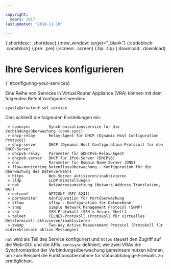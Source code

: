 ```yaml
---

copyright:
  years: 2017
lastupdated: "2018-11-10"

---
```


{:shortdesc: .shortdesc}
{:new_window: target="_blank"}
{:codeblock: .codeblock}
{:pre: .pre}
{:screen: .screen}
{:tip: .tip}
{:download: .download}

# Ihre Services konfigurieren
{: #configuring-your-services}

Eine Reihe von Services in Virtual Router Appliance (VRA) können mit dem folgenden Befehl konfiguriert werden:

`vyatta@vrouter# set service`

Dies schließt die folgenden Einstellungen ein:

```
 > connsync        Synchronisationsservice für die Verbindungsüberwachung (conn-sync)
 > dhcp-relay      Relay-Agent für DHCP (Dynamic Host Configuration Protocol)
 > dhcp-server     DHCP (Dynamic Host Configuration Protocol) für den DHCP-Server
 > dhcpv6-relay    Parameter für ADHCPv6-Relay-Agent
 > dhcpv6-server   DHCP für IPv6-Server (DHCPv6)
 > dns             Parameter für Domain Name Server (DNS)
 > flow-monitoring Datenflussüberwachung - Konfiguration für die Überwachung des Datenverkehrs
 > https           Web-Server aktivieren/inaktivieren
 > lldp            LLDP-Einstellungen
 > nat             Netzadressumsetzung (Network Address Translation, NAT)
 > netconf         NETCONF (RFC 6241)
 > portmonitor     Konfiguration für Portüberwachung
 > sflow           sflow - Konfiguration für Datenebene
 > snmp            Simple Network Management Protocol (SNMP)
 > ssh             SSH-Protokoll (SSH = Secure Shell)
 > telnet          TELNET-Protokoll (Protokoll für virtuelles Netzterminal) aktivieren/inaktivieren
 > twamp           Two-Way Active Measurement Protocol (Protokoll für bidirektionale aktive Messungen)
```

`nat` wird als Teil des Service konfiguriert und `https` steuert den Zugriff auf die Web-GUI und die APIs. `connsync` definiert, wie zwei VRAs die Synchronisation der Verbindungsüberwachung gemeinsam nutzen können, um zum Beispiel die Funktionsübernahme für statusabhängige Firewalls zu ermöglichen.
